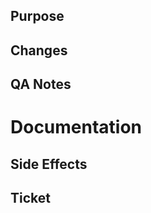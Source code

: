 <!-- Before submit your Pull Request, make sure you picked
     the right branch:

     - For hotfixes, select "master" as the target branch
     - For new features, select "develop" as the target branch
     - For release feature fixes, select the relevant release branch (release/X.Y.Z) as the target branch -->

## Purpose

<!-- Describe the purpose of your changes -->

## Changes

<!-- Briefly describe or list your changes  -->

## QA Notes

<!-- Does this change need QA? If so, this section is required.
     - Is cross-browser testing required/recommended?
     - Is API testing required/recommended?
     - What pages on the OSF should be tested?
     - What edge cases should QA be aware of?
-->

# Documentation

<!-- Does any internal or external documentation need to be updated?
     - Developer documentation? If so, link developer.osf.io PR here. 
-->

## Side Effects

<!-- Any possible side effects? -->

## Ticket

<!-- Link to JIRA ticket, if applicable e.g. https://openscience.atlassian.net/browse/OSF-1234 -->
